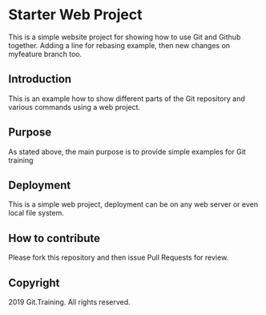 # Starter Web Project

This is a simple website project for showing how to use Git and Github together. Adding a line for rebasing example, then new changes on myfeature branch too.

## Introduction

This is an example how to show different parts of the Git repository and various commands using a web project.

## Purpose

As stated above, the main purpose is to provide simple examples for Git training

## Deployment

This is a simple web project, deployment can be on any web server or even local file system.

## How to contribute

Please fork this repository and then issue Pull Requests for review.

## Copyright

2019 Git.Training. All rights reserved.